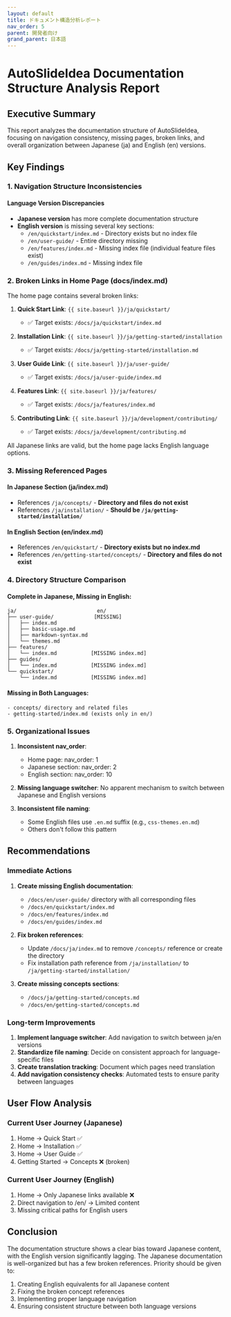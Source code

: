 ```yaml
---
layout: default
title: ドキュメント構造分析レポート
nav_order: 5
parent: 開発者向け
grand_parent: 日本語
---
```


# AutoSlideIdea Documentation Structure Analysis Report

## Executive Summary

This report analyzes the documentation structure of AutoSlideIdea, focusing on navigation consistency, missing pages, broken links, and overall organization between Japanese (ja) and English (en) versions.

## Key Findings

### 1. Navigation Structure Inconsistencies

#### Language Version Discrepancies
- **Japanese version** has more complete documentation structure
- **English version** is missing several key sections:
  - `/en/quickstart/index.md` - Directory exists but no index file
  - `/en/user-guide/` - Entire directory missing
  - `/en/features/index.md` - Missing index file (individual feature files exist)
  - `/en/guides/index.md` - Missing index file

### 2. Broken Links in Home Page (docs/index.md)

The home page contains several broken links:

1. **Quick Start Link**: `{{ site.baseurl }}/ja/quickstart/`
   - ✅ Target exists: `/docs/ja/quickstart/index.md`

2. **Installation Link**: `{{ site.baseurl }}/ja/getting-started/installation`
   - ✅ Target exists: `/docs/ja/getting-started/installation.md`

3. **User Guide Link**: `{{ site.baseurl }}/ja/user-guide/`
   - ✅ Target exists: `/docs/ja/user-guide/index.md`

4. **Features Link**: `{{ site.baseurl }}/ja/features/`
   - ✅ Target exists: `/docs/ja/features/index.md`

5. **Contributing Link**: `{{ site.baseurl }}/ja/development/contributing/`
   - ✅ Target exists: `/docs/ja/development/contributing.md`

All Japanese links are valid, but the home page lacks English language options.

### 3. Missing Referenced Pages

#### In Japanese Section (ja/index.md)
- References `/ja/concepts/` - **Directory and files do not exist**
- References `/ja/installation/` - **Should be `/ja/getting-started/installation/`**

#### In English Section (en/index.md)
- References `/en/quickstart/` - **Directory exists but no index.md**
- References `/en/getting-started/concepts/` - **Directory and files do not exist**

### 4. Directory Structure Comparison

#### Complete in Japanese, Missing in English:
```
ja/                          en/
├── user-guide/             [MISSING]
│   ├── index.md
│   ├── basic-usage.md
│   ├── markdown-syntax.md
│   └── themes.md
├── features/               
│   └── index.md           [MISSING index.md]
├── guides/
│   └── index.md           [MISSING index.md]
└── quickstart/
    └── index.md           [MISSING index.md]
```

#### Missing in Both Languages:
```
- concepts/ directory and related files
- getting-started/index.md (exists only in en/)
```

### 5. Organizational Issues

1. **Inconsistent nav_order**:
   - Home page: nav_order: 1
   - Japanese section: nav_order: 2
   - English section: nav_order: 10

2. **Missing language switcher**: No apparent mechanism to switch between Japanese and English versions

3. **Inconsistent file naming**:
   - Some English files use `.en.md` suffix (e.g., `css-themes.en.md`)
   - Others don't follow this pattern

## Recommendations

### Immediate Actions

1. **Create missing English documentation**:
   - `/docs/en/user-guide/` directory with all corresponding files
   - `/docs/en/quickstart/index.md`
   - `/docs/en/features/index.md`
   - `/docs/en/guides/index.md`

2. **Fix broken references**:
   - Update `/docs/ja/index.md` to remove `/concepts/` reference or create the directory
   - Fix installation path reference from `/ja/installation/` to `/ja/getting-started/installation/`

3. **Create missing concepts sections**:
   - `/docs/ja/getting-started/concepts.md`
   - `/docs/en/getting-started/concepts.md`

### Long-term Improvements

1. **Implement language switcher**: Add navigation to switch between ja/en versions
2. **Standardize file naming**: Decide on consistent approach for language-specific files
3. **Create translation tracking**: Document which pages need translation
4. **Add navigation consistency checks**: Automated tests to ensure parity between languages

## User Flow Analysis

### Current User Journey (Japanese)
1. Home → Quick Start ✅
2. Home → Installation ✅
3. Home → User Guide ✅
4. Getting Started → Concepts ❌ (broken)

### Current User Journey (English)
1. Home → Only Japanese links available ❌
2. Direct navigation to /en/ → Limited content
3. Missing critical paths for English users

## Conclusion

The documentation structure shows a clear bias toward Japanese content, with the English version significantly lagging. The Japanese documentation is well-organized but has a few broken references. Priority should be given to:

1. Creating English equivalents for all Japanese content
2. Fixing the broken concept references
3. Implementing proper language navigation
4. Ensuring consistent structure between both language versions